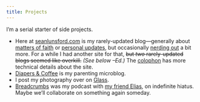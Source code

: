 ```yaml
---
title: Projects
---
```


I’m a serial starter of side projects.

- Here at [seanlunsford.com](/) is my rarely-updated blog—generally about [matters of faith](/tag/christianity) or [personal updates](/tag/life), but occasionally [nerding out](/tag/technology) a bit more. For a while I had another site for that, ~~but *two* rarely-updated blogs seemed like overkill.~~ *(See below –Ed.)* The [colophon](/colophon/) has more technical details about the site.
- [Diapers & Coffee](https://diapers.coffee/) is my parenting microblog.
- I post my photography over on [Glass](https://glass.photo/seanlunsford).
- [Breadcrumbs](https://breadcrumbs.fm) was my podcast with [my friend Elias](https://twitter.com/muffinworks), on indefinite hiatus. Maybe we’ll collaborate on something again someday.
